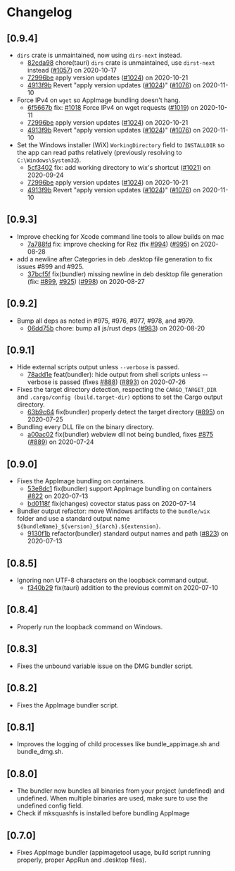# Changelog

## [0.9.4]

-   `dirs` crate is unmaintained, now using `dirs-next` instead.
    -   [82cda98](https://www.github.com/tauri-apps/tauri/commit/82cda98532975c6d4b1c93bf2f326173f39e0964) chore(tauri) `dirs` crate is unmaintained, use `dirst-next` instead ([#1057](https://www.github.com/tauri-apps/tauri/pull/1057)) on 2020-10-17
    -   [72996be](https://www.github.com/tauri-apps/tauri/commit/72996be1bd3eb878c4cf30bfec79058071c26d7a) apply version updates ([#1024](https://www.github.com/tauri-apps/tauri/pull/1024)) on 2020-10-21
    -   [4913f9b](https://www.github.com/tauri-apps/tauri/commit/4913f9b74b3794408e894f5800770721fe89a100) Revert "apply version updates ([#1024](https://www.github.com/tauri-apps/tauri/pull/1024))" ([#1076](https://www.github.com/tauri-apps/tauri/pull/1076)) on 2020-11-10
-   Force IPv4 on `wget` so AppImage bundling doesn't hang.
    -   [6f5667b](https://www.github.com/tauri-apps/tauri/commit/6f5667bf72d58972b8d05ee2e42a031c85f95ed4) fix: [#1018](https://www.github.com/tauri-apps/tauri/pull/1018) Force IPv4 on wget requests ([#1019](https://www.github.com/tauri-apps/tauri/pull/1019)) on 2020-10-11
    -   [72996be](https://www.github.com/tauri-apps/tauri/commit/72996be1bd3eb878c4cf30bfec79058071c26d7a) apply version updates ([#1024](https://www.github.com/tauri-apps/tauri/pull/1024)) on 2020-10-21
    -   [4913f9b](https://www.github.com/tauri-apps/tauri/commit/4913f9b74b3794408e894f5800770721fe89a100) Revert "apply version updates ([#1024](https://www.github.com/tauri-apps/tauri/pull/1024))" ([#1076](https://www.github.com/tauri-apps/tauri/pull/1076)) on 2020-11-10
-   Set the Windows installer (WiX) `WorkingDirectory` field to `INSTALLDIR` so the app can read paths relatively (previously resolving to `C:\Windows\System32`).
    -   [5cf3402](https://www.github.com/tauri-apps/tauri/commit/5cf3402735ac2e88fc4aae5fe39fc0a41262b6fa) fix: add working directory to wix's shortcut ([#1021](https://www.github.com/tauri-apps/tauri/pull/1021)) on 2020-09-24
    -   [72996be](https://www.github.com/tauri-apps/tauri/commit/72996be1bd3eb878c4cf30bfec79058071c26d7a) apply version updates ([#1024](https://www.github.com/tauri-apps/tauri/pull/1024)) on 2020-10-21
    -   [4913f9b](https://www.github.com/tauri-apps/tauri/commit/4913f9b74b3794408e894f5800770721fe89a100) Revert "apply version updates ([#1024](https://www.github.com/tauri-apps/tauri/pull/1024))" ([#1076](https://www.github.com/tauri-apps/tauri/pull/1076)) on 2020-11-10

## [0.9.3]

-   Improve checking for Xcode command line tools to allow builds on mac
    -   [7a788fd](https://www.github.com/tauri-apps/tauri/commit/7a788fdceebc2bf6b7b46ebe54e98597d4a71529) fix: improve checking for Rez (fix [#994](https://www.github.com/tauri-apps/tauri/pull/994)) ([#995](https://www.github.com/tauri-apps/tauri/pull/995)) on 2020-08-28
-   add a newline after Categories in deb .desktop file generation to fix issues #899 and #925.
    -   [37bcf5f](https://www.github.com/tauri-apps/tauri/commit/37bcf5fea154bdefbca2692b69aafaabba8c23e2) fix(bundler) missing newline in deb desktop file generation (fix: [#899](https://www.github.com/tauri-apps/tauri/pull/899), [#925](https://www.github.com/tauri-apps/tauri/pull/925)) ([#998](https://www.github.com/tauri-apps/tauri/pull/998)) on 2020-08-27

## [0.9.2]

-   Bump all deps as noted in #975, #976, #977, #978, and #979.
    -   [06dd75b](https://www.github.com/tauri-apps/tauri/commit/06dd75b68a15d388808c51ae2bf50554ae761d9d) chore: bump all js/rust deps ([#983](https://www.github.com/tauri-apps/tauri/pull/983)) on 2020-08-20

## [0.9.1]

-   Hide external scripts output unless `--verbose` is passed.
    -   [78add1e](https://www.github.com/tauri-apps/tauri/commit/78add1e79ef42ed61e988a0012be87b428439332) feat(bundler): hide output from shell scripts unless --verbose is passed (fixes [#888](https://www.github.com/tauri-apps/tauri/pull/888)) ([#893](https://www.github.com/tauri-apps/tauri/pull/893)) on 2020-07-26
-   Fixes the target directory detection, respecting the `CARGO_TARGET_DIR` and `.cargo/config (build.target-dir)` options to set the Cargo output directory.
    -   [63b9c64](https://www.github.com/tauri-apps/tauri/commit/63b9c6457233d777b698b53cd6661c6cd9a0d67b) fix(bundler) properly detect the target directory ([#895](https://www.github.com/tauri-apps/tauri/pull/895)) on 2020-07-25
-   Bundling every DLL file on the binary directory.
    -   [a00ac02](https://www.github.com/tauri-apps/tauri/commit/a00ac023eef9f7b3a508ca9acd664470382d7d06) fix(bundler) webview dll not being bundled, fixes [#875](https://www.github.com/tauri-apps/tauri/pull/875) ([#889](https://www.github.com/tauri-apps/tauri/pull/889)) on 2020-07-24

## [0.9.0]

-   Fixes the AppImage bundling on containers.
    -   [53e8dc1](https://www.github.com/tauri-apps/tauri/commit/53e8dc1880b78994e17bf769d60e13f9e13dbf99) fix(bundler) support AppImage bundling on containers [#822](https://www.github.com/tauri-apps/tauri/pull/822) on 2020-07-13
    -   [bd0118f](https://www.github.com/tauri-apps/tauri/commit/bd0118f160360e588180de3f3518ef47a4d86a46) fix(changes) covector status pass on 2020-07-14
-   Bundler output refactor: move Windows artifacts to the `bundle/wix` folder and use a standard output name `${bundleName}_${version}_${arch}.${extension}`.
    -   [9130f1b](https://www.github.com/tauri-apps/tauri/commit/9130f1b1a422121fa9f3afbeeb87e851568e995f) refactor(bundler) standard output names and path ([#823](https://www.github.com/tauri-apps/tauri/pull/823)) on 2020-07-13

## [0.8.5]

-   Ignoring non UTF-8 characters on the loopback command output.
    -   [f340b29](https://www.github.com/tauri-apps/tauri/commit/f340b2914dc9c3a94ca8606f4663964fa87b95ea) fix(tauri) addition to the previous commit on 2020-07-10

## [0.8.4]

-   Properly run the loopback command on Windows.

## [0.8.3]

-   Fixes the unbound variable issue on the DMG bundler script.

## [0.8.2]

-   Fixes the AppImage bundler script.

## [0.8.1]

-   Improves the logging of child processes like bundle_appimage.sh and bundle_dmg.sh.

## [0.8.0]

-   The bundler now bundles all binaries from your project (undefined) and undefined.
    When multiple binaries are used, make sure to use the undefined config field.
-   Check if mksquashfs is installed before bundling AppImage

## [0.7.0]

-   Fixes AppImage bundler (appimagetool usage, build script running properly, proper AppRun and .desktop files).
